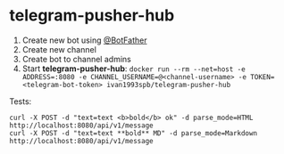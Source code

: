 
# telegram-pusher-hub

1. Create new bot using [@BotFather](t.me/BotFather)
2. Create new channel
3. Create bot to channel admins
4. Start **telegram-pusher-hub**: `docker run --rm --net=host -e ADDRESS=:8080 -e CHANNEL_USERNAME=@<channel-username> -e TOKEN=<telegram-bot-token> ivan1993spb/telegram-pusher-hub`

Tests:

```
curl -X POST -d "text=text <b>bold</b> ok" -d parse_mode=HTML http://localhost:8080/api/v1/message
curl -X POST -d "text=text **bold** MD" -d parse_mode=Markdown http://localhost:8080/api/v1/message
```
